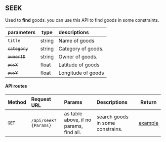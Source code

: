 ## SEEK

Used to **find** goods.
you can use this API to find goods in some constraints.


| parameters     | type  | descriptions                                 |
|:---------------|-------|:---------------------------------------------|
| `title`        | string| Name of goods                                |
| ~~`category`~~     | string| Category of goods.                       |
| ~~`ownerID`~~      |string | Owner of goods.                              |
| ~~`posX`~~         | float | Latitude of goods                            |
| ~~`posY`~~         | float | Longitude of goods                           |

#### API routes
| Method |Request URL         | Params          | Descriptions   | Return|
|--------|:-------------------|:----------------|:---------------|-------|
| `GET`  |`/api/seek?{Params}`| as table above, if no params, find all.  | search goods in some constrains.| [example](./returns_example#apiseekparams)|
